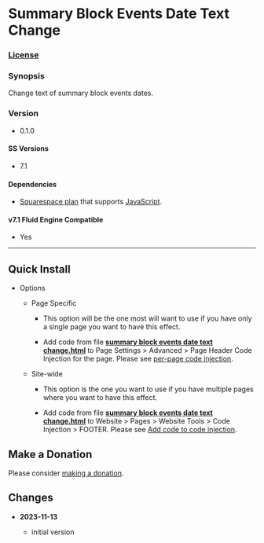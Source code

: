 # Summary Block Events Date Text Change

### [License][1]

### Synopsis

Change text of summary block events dates.

### Version

  * 0.1.0

#### SS Versions

  * 7.1

#### Dependencies

  * [Squarespace plan][2] that supports [JavaScript][3].

#### v7.1 Fluid Engine Compatible

  * Yes

---

## Quick Install

* Options

  * Page Specific
  
    * This option will be the one most will want to use if you have only a
      single page you want to have this effect.
      
    * Add code from file **[summary block events date text change.html][4]** to
      Page Settings > Advanced > Page Header Code Injection for the page. Please
      see [per-page code injection][5].
      
  * Site-wide
  
    * This option is the one you want to use if you have multiple pages where
      you want to have this effect.
      
    * Add code from file **[summary block events date text change.html][4]** to
      Website > Pages > Website Tools > Code Injection > FOOTER. Please see [Add
      code to code injection][6].

## Make a Donation

Please consider [making a donation][7].

## Changes

<!-- * **2023-07-14**

  * convert to callback for use with form block wrapper observe changes after SS
    form internationalization update
  * bumped version to 0.2.0
  -->
* **2023-11-13**

  * initial version

[1]: https://github.com/tomsWebConsulting/twcsl/blob/main/LICENSE.txt#L1
[2]: https://www.squarespace.com/pricing
[3]: https://en.wikipedia.org/wiki/JavaScript
[4]: summary%20block%20events%20date%20text%20change.html#L1
[5]: https://support.squarespace.com/hc/en-us/articles/205815908-Using-code-injection#toc-per-page-code-injection
[6]: https://support.squarespace.com/hc/en-us/articles/205815908-Using-code-injection#toc-add-code-to-code-injection
[7]: https://github.com/tomsWebConsulting/twcsl#make-a-donation
